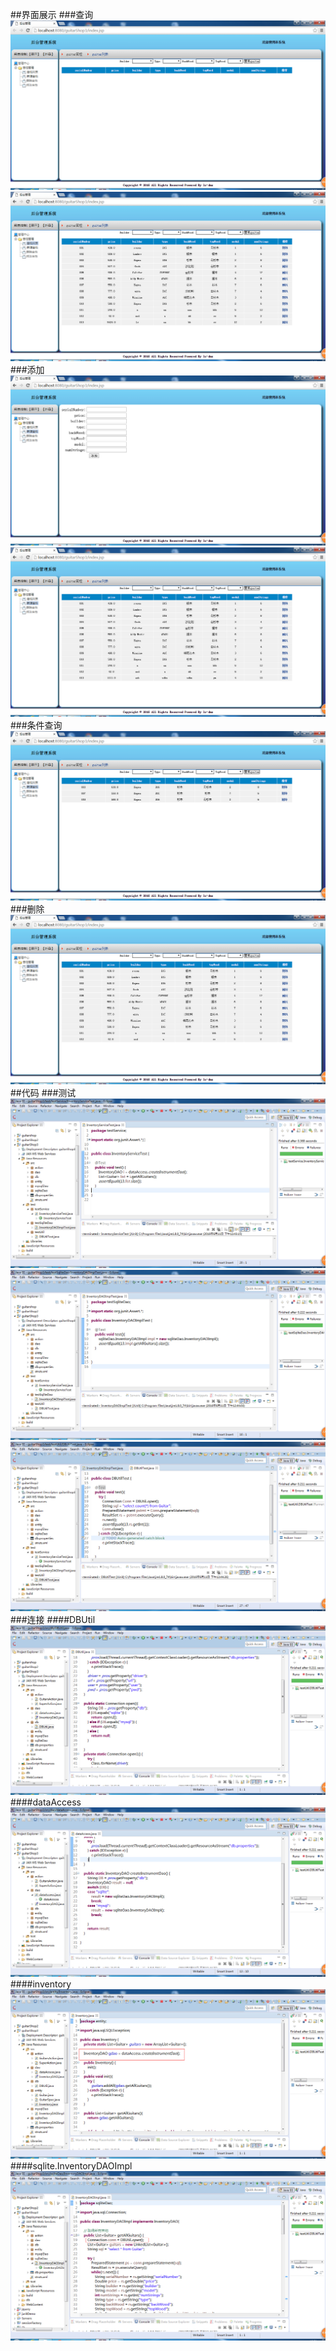 ##界面展示
###查询
![](https://github.com/lc-dmx/guitar-v3/blob/master/%E6%9F%A5%E8%AF%A2%E7%95%8C%E9%9D%A2.jpg)
![](https://github.com/lc-dmx/guitar-v3/blob/master/%E6%9F%A5%E8%AF%A2%E7%BB%93%E6%9E%9C.jpg)
###添加
![](https://github.com/lc-dmx/guitar-v3/blob/master/%E6%B7%BB%E5%8A%A0%E7%95%8C%E9%9D%A2.jpg)
![](https://github.com/lc-dmx/guitar-v3/blob/master/%E6%B7%BB%E5%8A%A0%E6%88%90%E5%8A%9F.jpg)
###条件查询
![](https://github.com/lc-dmx/guitar-v3/blob/master/%E6%9D%A1%E4%BB%B6%E6%9F%A5%E8%AF%A2%E7%BB%93%E6%9E%9C.jpg)
###删除
![](https://github.com/lc-dmx/guitar-v3/blob/master/%E5%88%A0%E9%99%A4%E7%BB%93%E6%9E%9C.jpg)
##代码
###测试
![](https://github.com/lc-dmx/guitar-v3/blob/master/%E6%B5%8B%E8%AF%951.jpg)
![](https://github.com/lc-dmx/guitar-v3/blob/master/%E6%B5%8B%E8%AF%952.jpg)
![](https://github.com/lc-dmx/guitar-v3/blob/master/%E6%B5%8B%E8%AF%953.jpg)
###连接
####DBUtil
![](https://github.com/lc-dmx/guitar-v3/blob/master/DBUtil.jpg)
####dataAccess
![](https://github.com/lc-dmx/guitar-v3/blob/master/dataAccess.jpg)
####inventory
![](https://github.com/lc-dmx/guitar-v3/blob/master/inventory.jpg)
####sqlite.InventoryDAOImpl
![](https://github.com/lc-dmx/guitar-v3/blob/master/sqlite.InventoryDAOImpl.jpg)
